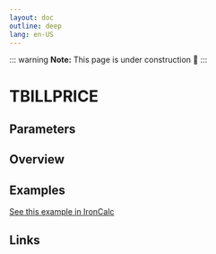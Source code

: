 ```yaml
---
layout: doc
outline: deep
lang: en-US
---
```


::: warning
**Note:** This page is under construction 🚧
:::

# TBILLPRICE

## Parameters

## Overview

## Examples

[See this example in IronCalc](https://app.ironcalc.com/?filename=tbillprice)

## Links